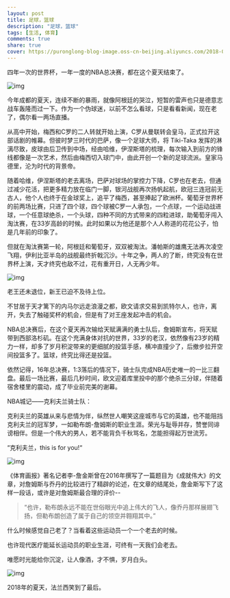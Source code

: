 ```yaml
---
layout: post
title: 足球，篮球
description: "足球，篮球"
tags: [生活, 体育]
comments: true
share: true
cover: https://puronglong-blog-image.oss-cn-beijing.aliyuncs.com/2018-07-02-130830.jpg
---
```


<!-- more -->

四年一次的世界杯，一年一度的NBA总决赛，都在这个夏天结束了。

![img](https://puronglong-blog-image.oss-cn-beijing.aliyuncs.com/2018-07-02-133544.jpg)

今年成都的夏天，连续不断的暴雨，就像阿根廷的哭泣，短暂的雷声也只是德意志战车轰隆而过一下。作为一个伪球迷，以前不怎么看球，只是看看新闻，现在老了，偶尔看一两场直播。

从高中开始，梅西和C罗的二人转就开始上演，C罗从曼联转会皇马，正式拉开这部话剧的帷幕。但彼时梦三时代的巴萨，像一个足球大师，将 Tiki-Taka 发挥的淋漓尽致，皮球由后卫传到中场，经由哈维，伊涅斯塔的梳理，每次输入到前方的锋线都像是一次艺术，然后由梅西切入球门中，由此开创一个新的足球流派。皇家马德里，沦为时代的背景帝。

随着哈维，伊涅斯塔的老去离场，巴萨对球场的掌控力下降，C罗也在老去，但通过减少花活，把更多精力放在临门一脚，银河战舰再次扬帆起航，欧冠三连冠前无古人，他个人也终于在金球奖上，追平了梅西，甚至捧起了欧洲杯。葡萄牙世界杯的前两场比赛，只进了四个球，四个球被C罗一人承包，一个点球，一个运动战进球，一个任意球绝杀，一个头球，四种不同的方式带来的四粒进球，助葡萄牙闯入淘汰赛，在33岁高龄的时候。此时如果以为他还是那个人人称道的花花公子，怕是几年前的印象了。

但就在淘汰赛第一轮，阿根廷和葡萄牙，双双被淘汰。潘帕斯的雄鹰无法再次凌空飞翔，伊利比亚半岛的战舰最终折戟沉沙。十年之争，两人的了断，终究没有在世界杯上演，天才终究也敌不过，花有重开日，人无再少年。

![img](https://puronglong-blog-image.oss-cn-beijing.aliyuncs.com/2018-07-02-131707.jpg)

老王还未退位，新王已迫不及待上位。

不甘居于天才篱下的内马尔远走浪漫之都，欧文请求交易到凯特尔人，也许，离开，失去了触碰奖杯的机会，但是有了对王座发起冲击的机会。

NBA总决赛后，在这个夏天再次输给天赋满满的勇士队后，詹姆斯宣布，将天赋带到西部洛杉矶。在这个充满身体对抗的世界，33岁的老汉，依然像有23岁的精力一样，却多了岁月积淀带来的更细腻的投篮手感，横冲直撞少了，后撤步拉开空间投篮多了。篮球，终究比得还是投篮。

依然记得，16年总决赛，1:3落后的情况下，骑士队完成NBA历史唯一的一比三翻盘。最后一场比赛，最后几秒时间，欧文迎着库里投中的那个绝杀三分球，伴随着宿舍楼里的震动，成了毕业前完美的谢幕。

NBA城记——克利夫兰骑士队：

克利夫兰的英雄从来与悲情为伴，纵然世人嘲笑这座城市与它的英雄，也不能阻挡克利夫兰的冠军梦，一如勒布朗-詹姆斯的职业生涯。荣光与耻辱并存，赞誉同诽谤相伴。但是一个伟大的男人，若不能背负千秋骂名，怎能担得起万世流芳。

“克利夫兰，this is for you!“

![img](https://puronglong-blog-image.oss-cn-beijing.aliyuncs.com/2018-07-02-132458.jpg)


《体育画报》著名记者李-詹金斯曾在2016年撰写了一篇题目为《成就伟大》的文章，对詹姆斯与乔丹的比较进行了精辟的论述，在文章的结尾处，詹金斯写下了这样一段话，或许是对詹姆斯最合理的评价--

> “也许，勒布朗永远不能在世俗眼光中追上伟大的飞人，像乔丹那样展翅飞扬，但勒布朗创造了属于自己的领空并翱翔其中。”

什么时候感觉自己老了？当看着这些运动员一个一个老去的时候。

也许现代医疗能延长运动员的职业生涯，可终有一天我们会老去。

唯愿时光能给你沉淀，让人像酒，才不惧，岁月白头。

![img](https://puronglong-blog-image.oss-cn-beijing.aliyuncs.com/2018-07-16-122443.jpg)

2018年的夏天，法兰西笑到了最后。
